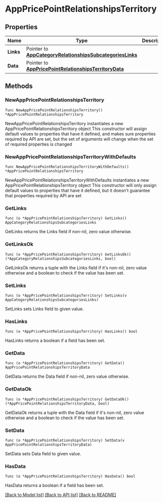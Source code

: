 # AppPricePointRelationshipsTerritory

## Properties

Name | Type | Description | Notes
------------ | ------------- | ------------- | -------------
**Links** | Pointer to [**AppCategoryRelationshipsSubcategoriesLinks**](AppCategory_relationships_subcategories_links.md) |  | [optional] 
**Data** | Pointer to [**AppPricePointRelationshipsTerritoryData**](AppPricePoint_relationships_territory_data.md) |  | [optional] 

## Methods

### NewAppPricePointRelationshipsTerritory

`func NewAppPricePointRelationshipsTerritory() *AppPricePointRelationshipsTerritory`

NewAppPricePointRelationshipsTerritory instantiates a new AppPricePointRelationshipsTerritory object
This constructor will assign default values to properties that have it defined,
and makes sure properties required by API are set, but the set of arguments
will change when the set of required properties is changed

### NewAppPricePointRelationshipsTerritoryWithDefaults

`func NewAppPricePointRelationshipsTerritoryWithDefaults() *AppPricePointRelationshipsTerritory`

NewAppPricePointRelationshipsTerritoryWithDefaults instantiates a new AppPricePointRelationshipsTerritory object
This constructor will only assign default values to properties that have it defined,
but it doesn't guarantee that properties required by API are set

### GetLinks

`func (o *AppPricePointRelationshipsTerritory) GetLinks() AppCategoryRelationshipsSubcategoriesLinks`

GetLinks returns the Links field if non-nil, zero value otherwise.

### GetLinksOk

`func (o *AppPricePointRelationshipsTerritory) GetLinksOk() (*AppCategoryRelationshipsSubcategoriesLinks, bool)`

GetLinksOk returns a tuple with the Links field if it's non-nil, zero value otherwise
and a boolean to check if the value has been set.

### SetLinks

`func (o *AppPricePointRelationshipsTerritory) SetLinks(v AppCategoryRelationshipsSubcategoriesLinks)`

SetLinks sets Links field to given value.

### HasLinks

`func (o *AppPricePointRelationshipsTerritory) HasLinks() bool`

HasLinks returns a boolean if a field has been set.

### GetData

`func (o *AppPricePointRelationshipsTerritory) GetData() AppPricePointRelationshipsTerritoryData`

GetData returns the Data field if non-nil, zero value otherwise.

### GetDataOk

`func (o *AppPricePointRelationshipsTerritory) GetDataOk() (*AppPricePointRelationshipsTerritoryData, bool)`

GetDataOk returns a tuple with the Data field if it's non-nil, zero value otherwise
and a boolean to check if the value has been set.

### SetData

`func (o *AppPricePointRelationshipsTerritory) SetData(v AppPricePointRelationshipsTerritoryData)`

SetData sets Data field to given value.

### HasData

`func (o *AppPricePointRelationshipsTerritory) HasData() bool`

HasData returns a boolean if a field has been set.


[[Back to Model list]](../README.md#documentation-for-models) [[Back to API list]](../README.md#documentation-for-api-endpoints) [[Back to README]](../README.md)


